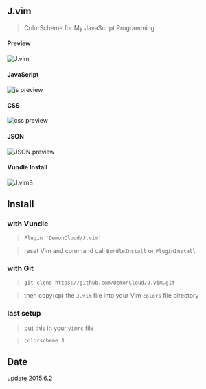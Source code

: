 
## J.vim

> ColorScheme for My JavaScript Programming

#### Preview
<img src="http://7j1zwt.com1.z0.glb.clouddn.com/sc2.png" alt="J.vim">


#### JavaScript
<img src="http://7j1zwt.com1.z0.glb.clouddn.com/jvimjs.png" alt="js preview">
	

#### CSS
<img src="http://7j1zwt.com1.z0.glb.clouddn.com/jvimcss.png" alt="css preview">

#### JSON
<img src="http://7j1zwt.com1.z0.glb.clouddn.com/jvimjson.png" alt="JSON preview">


#### Vundle Install
<img src="http://7j1zwt.com1.z0.glb.clouddn.com/sc4.png" alt="J.vim3">

## Install

### with Vundle 

>``Plugin 'DemonCloud/J.vim'``

> reset Vim and command call ``BundleInstall`` or ``PluginInstall``

### with Git 

>``git clone https://github.com/DemonCloud/J.vim.git``

> then copy(cp) the ``J.vim`` file into your Vim ``colors`` file directory

### last setup
> put this in your ``vimrc`` file

> ``colorscheme J``


## Date

update  2015.6.2

